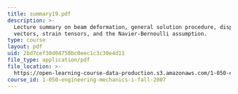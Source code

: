 ```yaml
---
title: summary19.pdf
description: >-
  Lecture summary on beam deformation, general solution procedure, displacement
  vectors, strain tensors, and the Navier-Bernoulli assumption.
type: course
layout: pdf
uid: 2bd7cef30d04750bc0eec1c3c30e4d11
file_type: application/pdf
file_location: >-
  https://open-learning-course-data-production.s3.amazonaws.com/1-050-engineering-mechanics-i-fall-2007/2bd7cef30d04750bc0eec1c3c30e4d11_summary19.pdf
course_id: 1-050-engineering-mechanics-i-fall-2007
---
```


